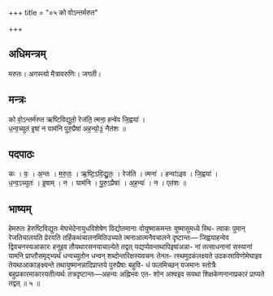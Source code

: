 +++
title = "०५ को वोऽन्तर्मरुत"

+++
## अधिमन्त्रम्
मरुतः। अगस्त्यो मैत्रावरुणिः। जगती।

## मन्त्रः
को वो॒ऽन्तर्म॑रुत ऋष्टिविद्युतो॒ रेज॑ति॒ त्मना॒ हन्वे॑व जि॒ह्वया॑ ।  
ध॒न्व॒च्युत॑ इ॒षां न याम॑नि पुरु॒प्रैषा॑ अह॒न्यो॒३॒॑ नैत॑शः ॥

## पदपाठः
कः । वः॒ । अ॒न्तः । म॒रु॒तः॒ । ऋ॒ष्टि॒ऽवि॒द्यु॒तः॒ । रेज॑ति । त्मना॑ । हन्वा॑ऽइव । जि॒ह्वया॑ ।  
ध॒न्व॒ऽच्युतः॑ । इ॒षाम् । न । याम॑नि । पु॒रु॒ऽप्रैषाः॑ । अ॒ह॒न्यः॑ । न । एत॑शः ॥

## भाष्यम्
हेमरुतः हेरुष्टिविद्युतः मेघभेदेनायुधविशेषेण विद्योतमानाः वोयुष्माकमन्तः युष्मासुमध्ये स्थि- त्वाकः पुमान् रेजतिचालयति प्रेरयति तर्हिकथंचालनमितिउच्यते त्मनाआत्मनैवचालने दृष्टान्तः— जिह्वयाहन्वेव द्विवचनस्यआकारः हनूइव तौयथारसनयाचाल्येते तद्वत् यद्यप्येवन्तथापिइषांअन्ना- नां तत्साधनानां सस्यानां यामनि प्राप्तौसमृद्भ्यर्थं धन्वच्युतोन धन्वन् शब्दोन्तरिक्षस्यवचनः तेनत- त्स्थमुदकंलक्ष्यते उदकस्राविणोमेघाइव तेयथाआकाङ्क्ष्यन्ते तथायुष्मानन्नादिप्राप्तये पुरुप्रैषाः बहुवि- धं फलमिच्छन् यजमानः स्तोत्रैः बहुप्रकारमाकारयतीत्यर्थः तत्रदृष्टान्तः—अहन्यः अह्निभवः एत- शोन अश्वइव सयथा शिक्षकेणनानाप्रकारं प्राप्यते तद्वत् ॥ ५ ॥